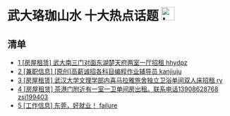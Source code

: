 # 武大珞珈山水 十大热点话题 <img src="https://file.ipadown.com/tophub/assets/images/media/bbs.whu.edu.cn.png_50x50.png" width="30" alt="Logo"></img>

## 清单

* [1 [房屋租赁] 武大南三门对面东湖楚天府两室一厅招租 hhydpz](http://bbs.whu.edu.cn/bbstcon.php?board=House&gid=91930)
* [2 [兼职信息] [原创]高薪诚招各科目编程作业辅导员 kanjiuju](http://bbs.whu.edu.cn/bbstcon.php?board=PartTimeJob&gid=951851)
* [3 [房屋租赁] 武汉大学文理学部内喜马拉雅旅舍独立卫浴单间双人床招租 ry](http://bbs.whu.edu.cn/bbstcon.php?board=House&gid=91932)
* [4 [房屋租赁] 茶港门附近有一室一卫单间房出租。联系电话13908628768 zsj199403](http://bbs.whu.edu.cn/bbstcon.php?board=House&gid=91933)
* [5 [工作信息] 东莞，好就业！ failure](http://bbs.whu.edu.cn/bbstcon.php?board=JobInfo&gid=71558)

